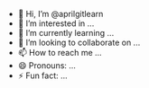 - 👋 Hi, I’m @aprilgitlearn
- 👀 I’m interested in ...
- 🌱 I’m currently learning ...
- 💞️ I’m looking to collaborate on ...
- 📫 How to reach me ...
- 😄 Pronouns: ...
- ⚡ Fun fact: ...

<!---
aprilgitlearn/aprilgitlearn is a ✨ special ✨ repository because its `README.md` (this file) appears on your GitHub profile.
You can click the Preview link to take a look at your changes.
--->
